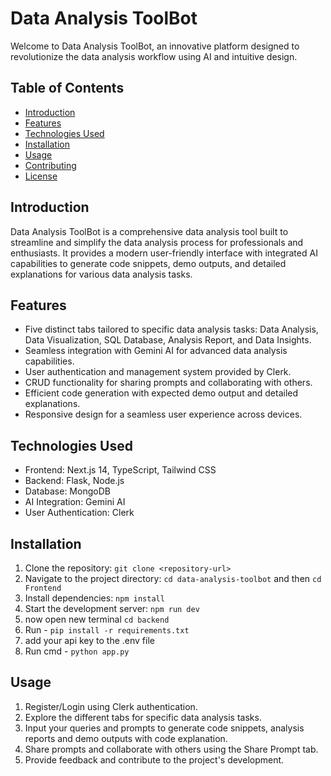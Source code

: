 # Data Analysis ToolBot

Welcome to Data Analysis ToolBot, an innovative platform designed to revolutionize the data analysis workflow using AI and intuitive design.

## Table of Contents
- [Introduction](#introduction)
- [Features](#features)
- [Technologies Used](#technologies-used)
- [Installation](#installation)
- [Usage](#usage)
- [Contributing](#contributing)
- [License](#license)

## Introduction
Data Analysis ToolBot is a comprehensive data analysis tool built to streamline and simplify the data analysis process for professionals and enthusiasts. It provides a modern user-friendly interface with integrated AI capabilities to generate code snippets, demo outputs, and detailed explanations for various data analysis tasks.

## Features
- Five distinct tabs tailored to specific data analysis tasks: Data Analysis, Data Visualization, SQL Database, Analysis Report, and Data Insights.
- Seamless integration with Gemini AI for advanced data analysis capabilities.
- User authentication and management system provided by Clerk.
- CRUD functionality for sharing prompts and collaborating with others.
- Efficient code generation with expected demo output and detailed explanations.
- Responsive design for a seamless user experience across devices.

## Technologies Used
- Frontend: Next.js 14, TypeScript, Tailwind CSS
- Backend: Flask, Node.js
- Database: MongoDB
- AI Integration: Gemini AI
- User Authentication: Clerk

## Installation
1. Clone the repository: `git clone <repository-url>`
2. Navigate to the project directory: `cd data-analysis-toolbot` and then `cd Frontend`
3. Install dependencies: `npm install`
4. Start the development server: `npm run dev`
5. now open new terminal `cd backend`
6. Run - `pip install -r requirements.txt`
7. add your api key to the .env file
8. Run cmd - `python app.py`

## Usage
1. Register/Login using Clerk authentication.
2. Explore the different tabs for specific data analysis tasks.
3. Input your queries and prompts to generate code snippets, analysis reports and demo outputs with code explanation.
4. Share prompts and collaborate with others using the Share Prompt tab.
5. Provide feedback and contribute to the project's development.



